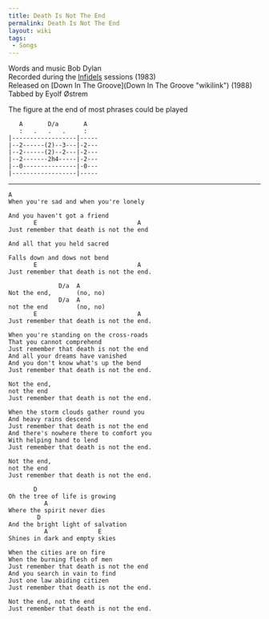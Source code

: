 ```yaml
---
title: Death Is Not The End
permalink: Death Is Not The End
layout: wiki
tags:
 - Songs
---
```


Words and music Bob Dylan  
Recorded during the [Infidels](Infidels "wikilink") sessions (1983)  
Released on [Down In The Groove](Down In The Groove "wikilink") (1988)  
Tabbed by Eyolf Østrem

The figure at the end of most phrases could be played

       A       D/a       A
       :   .   .   .     :
    |------------------|-----
    |--2------(2)--3---|-2---
    |--2------(2)--2---|-2---
    |--2-------2h4-----|-2---
    |--0---------------|-0---
    |------------------|-----

* * * * *

    A
    When you're sad and when you're lonely

    And you haven't got a friend
           E                            A
    Just remember that death is not the end

    And all that you held sacred

    Falls down and dows not bend
           E                            A
    Just remember that death is not the end.

                  D/a  A
    Not the end,       (no, no)
                  D/a  A
    not the end        (no, no)
           E                            A
    Just remember that death is not the end.

    When you're standing on the cross-roads
    That you cannot comprehend
    Just remember that death is not the end
    And all your dreams have vanished
    And you don't know what's up the bend
    Just remember that death is not the end.

    Not the end,
    not the end
    Just remember that death is not the end.

    When the storm clouds gather round you
    And heavy rains descend
    Just remember that death is not the end
    And there's nowhere there to comfort you
    With helping hand to lend
    Just remember that death is not the end.

    Not the end,
    not the end
    Just remember that death is not the end.

           D
    Oh the tree of life is growing
              A
    Where the spirit never dies
            D
    And the bright light of salvation
              A              E
    Shines in dark and empty skies

    When the cities are on fire
    When the burning flesh of men
    Just remember that death is not the end
    And you search in vain to find
    Just one law abiding citizen
    Just remember that death is not the end.

    Not the end, not the end
    Just remember that death is not the end.
